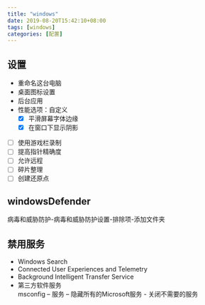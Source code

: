 ```yaml
---
title: "windows"
date: 2019-08-20T15:42:10+08:00
tags: [windows]
categories: [配置]
---
```


## 设置
- 重命名这台电脑
- 桌面图标设置
- 后台应用
- 性能选项：自定义
   - [x] 平滑屏幕字体边缘
   - [x] 在窗口下显示阴影
- [ ] 使用游戏栏录制
- [ ] 提高指针精确度
- [ ] 允许远程
- [ ] 碎片整理
- [ ] 创建还原点
## windowsDefender  
病毒和威胁防护-病毒和威胁防护设置-排除项-添加文件夹
## 禁用服务
- Windows Search
- Connected User Experiences and Telemetry
- Background Intelligent Transfer Service
- 第三方软件服务  
msconfig – 服务 – 隐藏所有的Microsoft服务 - 关闭不需要的服务